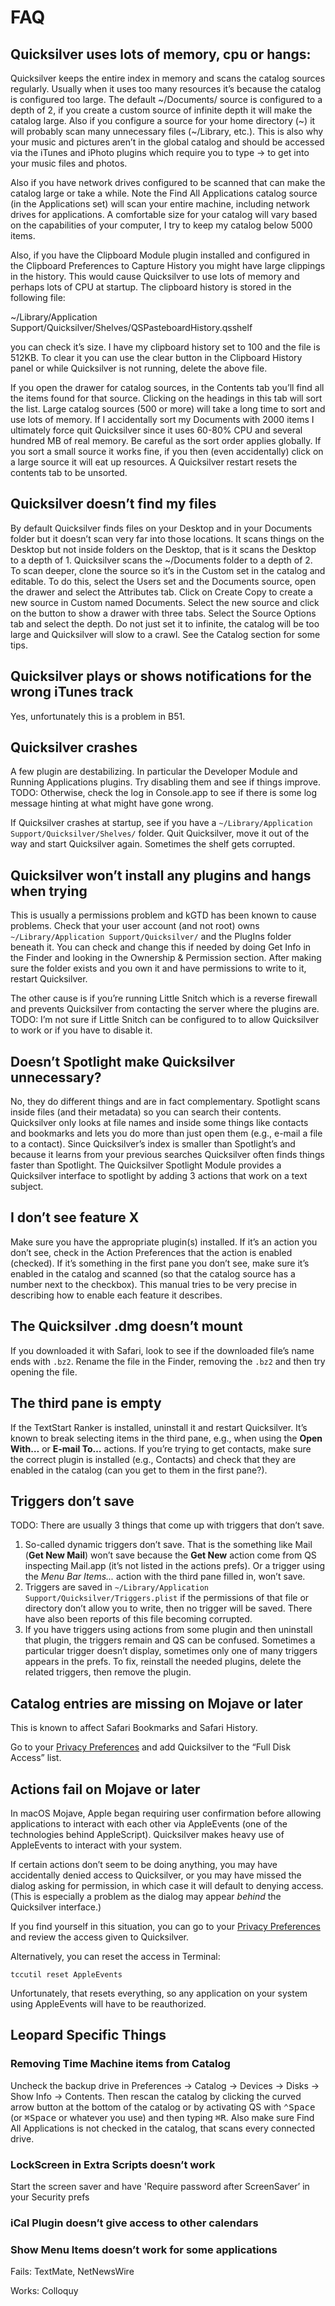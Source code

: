 # FAQ

## Quicksilver uses lots of memory, cpu or hangs:

Quicksilver keeps the entire index in memory and scans the catalog sources regularly. Usually when it uses too many resources it’s because the catalog is configured too large. The default ~/Documents/ source is configured to a depth of 2, if you create a custom source of infinite depth it will make the catalog large. Also if you configure a source for your home directory (~) it will probably scan many unnecessary files (~/Library, etc.). This is also why your music and pictures aren’t in the global catalog and should be accessed via the iTunes and iPhoto plugins which require you to type → to get into your music files and photos. 

Also if you have network drives configured to be scanned that can make the catalog large or take a while. Note the Find All Applications catalog source (in the Applications set) will scan your entire machine, including network drives for applications. A comfortable size for your catalog will vary based on the capabilities of your computer, I try to keep my catalog below 5000 items.

Also, if you have the Clipboard Module plugin installed and configured in the Clipboard Preferences to Capture History you might have large clippings in the history. This would cause Quicksilver to use lots of memory and perhaps lots of CPU at startup. The clipboard history is stored in the following file:

~/Library/Application Support/Quicksilver/Shelves/QSPasteboardHistory.qsshelf

you can check it’s size. I have my clipboard history set to 100 and the file is 512KB. To clear it you can use the clear button in the Clipboard History panel or while Quicksilver is not running, delete the above file.

If you open the drawer for catalog sources, in the Contents tab you’ll find all the items found for that source. Clicking on the headings in this tab will sort the list. Large catalog sources (500 or more) will take a long time to sort and use lots of memory. If I accidentally sort my Documents with 2000 items I ultimately force quit Quicksilver since it uses 60-80% CPU and several hundred MB of real memory. Be careful as the sort order applies globally. If you sort a small source it works fine, if you then (even accidentally) click on a large source it will eat up resources. A Quicksilver restart resets the contents tab to be unsorted.

## Quicksilver doesn’t find my files

By default Quicksilver finds files on your Desktop and in your Documents folder but it doesn’t scan very far into those locations. It scans things on the Desktop but not inside folders on the Desktop, that is it scans the Desktop to a depth of 1. Quicksilver scans the ~/Documents folder to a depth of 2. To scan deeper, clone the source so it’s in the Custom set in the catalog and editable. To do this, select the Users set and the Documents source, open the drawer and select the Attributes tab. Click on Create Copy to create a new source in Custom named Documents. Select the new source and click on the  button to show a drawer with three tabs. Select the Source Options tab and select the depth. Do not just set it to infinite, the catalog will be too large and Quicksilver will slow to a crawl. See the Catalog section for some tips.

## Quicksilver plays or shows notifications for the wrong iTunes track

Yes, unfortunately this is a problem in B51.

## Quicksilver crashes

A few plugin are destabilizing. In particular the Developer Module and Running Applications plugins. Try disabling them and see if things improve. TODO: Otherwise, check the log in Console.app to see if there is some log message hinting at what might have gone wrong. 

If Quicksilver crashes at startup, see if you have a `~/Library/Application Support/Quicksilver/Shelves/` folder. Quit  Quicksilver, move it out of the way and start Quicksilver again. Sometimes the shelf gets corrupted.

## Quicksilver won’t install any plugins and hangs when trying

This is usually a permissions problem and kGTD has been known to cause problems. Check that your user account (and not root) owns `~/Library/Application Support/Quicksilver/` and the PlugIns folder beneath it. You can check and change this if needed by doing Get Info in the Finder and looking in the Ownership & Permission section. After making sure the folder exists and you own it and have permissions to write to it, restart Quicksilver. 

The other cause is if you’re running Little Snitch which is a reverse firewall and prevents Quicksilver from contacting the server where the plugins are. TODO: I’m not sure if Little Snitch can be configured to to allow Quicksilver to work or if you have to disable it.

## Doesn’t Spotlight make Quicksilver unnecessary?

No, they do different things and are in fact complementary. Spotlight scans inside files (and their metadata) so you can search their contents. Quicksilver only looks at file names and inside some things like contacts and bookmarks and lets you do more than just open them (e.g., e-mail a file to a contact). Since Quicksilver’s index is smaller than Spotlight’s and because it learns from your previous searches Quicksilver often finds things faster than Spotlight. The Quicksilver Spotlight Module provides a Quicksilver interface to spotlight by adding 3 actions that work on a text subject.

## I don’t see feature X

Make sure you have the appropriate plugin(s) installed. If it’s an action you don’t see, check in the Action Preferences that the action is enabled (checked). If it’s something in the first pane you don’t see, make sure it’s enabled in the catalog and scanned (so that the catalog source has a number next to the checkbox). This manual tries to be very precise in describing how to enable each feature it describes.

## The Quicksilver .dmg doesn’t mount

If you downloaded it with Safari, look to see if the downloaded file’s name ends with `.bz2`. Rename the file in the Finder, removing the `.bz2` and then try opening the file.

## The third pane is empty

If the TextStart Ranker is installed, uninstall it and restart Quicksilver. It’s known to break selecting items in the third pane, e.g., when using the **Open With…** or **E-mail To…** actions. If you’re trying to get contacts, make sure the correct plugin is installed (e.g., Contacts) and check that they are enabled in the catalog (can you get to them in the first pane?).

## Triggers don’t save

TODO: There are usually 3 things that come up with triggers that don’t save.

1. So-called dynamic triggers don’t save. That is the something like Mail (**Get New Mail**) won’t save because the **Get New** action come from QS inspecting Mail.app (it’s not listed in the actions prefs). Or a trigger using the *Menu Bar Items...* action with the third pane filled in, won’t save.
2. Triggers are saved in `~/Library/Application Support/Quicksilver/Triggers.plist` if the permissions of that file or directory don’t allow you to write, then no trigger will be saved. There have also been reports of this file becoming corrupted.
3. If you have triggers using actions from some plugin and then uninstall that plugin, the triggers remain and QS can be confused. Sometimes a particular trigger doesn’t display, sometimes only one of many triggers appears in the prefs. To fix, reinstall the needed plugins, delete the related triggers, then remove the plugin.

## Catalog entries are missing on Mojave or later

This is known to affect Safari Bookmarks and Safari History.

Go to your [Privacy Preferences][privacy] and add Quicksilver to the “Full Disk Access” list.

## Actions fail on Mojave or later

In macOS Mojave, Apple began requiring user confirmation before allowing applications to interact with each other via AppleEvents (one of the technologies behind AppleScript). Quicksilver makes heavy use of AppleEvents to interact with your system.

If certain actions don’t seem to be doing anything, you may have accidentally denied access to Quicksilver, or you may have missed the dialog asking for permission, in which case it will default to denying access. (This is especially a problem as the dialog may appear *behind* the Quicksilver interface.)

If you find yourself in this situation, you can go to your [Privacy Preferences][privacy] and review the access given to Quicksilver.

Alternatively, you can reset the access in Terminal:

    tccutil reset AppleEvents

Unfortunately, that resets everything, so any application on your system using AppleEvents will have to be reauthorized.

[privacy]: x-apple.systempreferences:com.apple.preference.security?Privacy_Automation

## Leopard Specific Things

### Removing Time Machine items from Catalog

Uncheck the backup drive in Preferences → Catalog → Devices → Disks → Show Info → Contents. Then rescan the catalog by clicking the curved arrow button at the bottom of the catalog or by activating QS with <kbd>⌃</kbd><kbd>Space</kbd> (or <kbd>⌘</kbd><kbd>Space</kbd> or whatever you use) and then typing <kbd>⌘</kbd><kbd>R</kbd>. Also make sure Find All Applications is not checked in the catalog, that scans every connected drive.

### LockScreen in Extra Scripts doesn’t work

Start the screen saver and have 'Require password after ScreenSaver’ in your Security prefs

### iCal Plugin doesn’t give access to other calendars

### Show Menu Items doesn’t work for some applications

Fails: TextMate, NetNewsWire

Works: Colloquy
